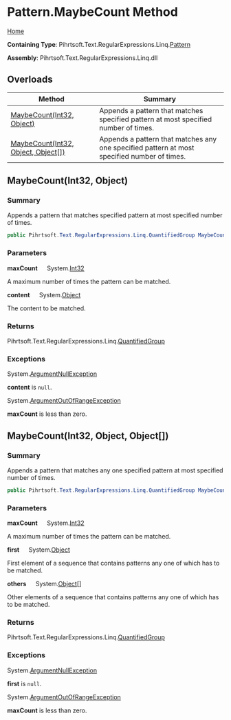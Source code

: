 # Pattern\.MaybeCount Method

[Home](../../../../../../README.md)

**Containing Type**: Pihrtsoft\.Text\.RegularExpressions\.Linq\.[Pattern](../README.md)

**Assembly**: Pihrtsoft\.Text\.RegularExpressions\.Linq\.dll

## Overloads

| Method | Summary |
| ------ | ------- |
| [MaybeCount(Int32, Object)](#Pihrtsoft_Text_RegularExpressions_Linq_Pattern_MaybeCount_System_Int32_System_Object_) | Appends a pattern that matches specified pattern at most specified number of times\. |
| [MaybeCount(Int32, Object, Object\[\])](#Pihrtsoft_Text_RegularExpressions_Linq_Pattern_MaybeCount_System_Int32_System_Object_System_Object___) | Appends a pattern that matches any one specified pattern at most specified number of times\. |

## MaybeCount\(Int32, Object\) <a name="Pihrtsoft_Text_RegularExpressions_Linq_Pattern_MaybeCount_System_Int32_System_Object_"></a>

### Summary

Appends a pattern that matches specified pattern at most specified number of times\.

```csharp
public Pihrtsoft.Text.RegularExpressions.Linq.QuantifiedGroup MaybeCount(int maxCount, object content)
```

### Parameters

**maxCount** &emsp; System\.[Int32](https://docs.microsoft.com/en-us/dotnet/api/system.int32)

A maximum number of times the pattern can be matched\.

**content** &emsp; System\.[Object](https://docs.microsoft.com/en-us/dotnet/api/system.object)

The content to be matched\.

### Returns

Pihrtsoft\.Text\.RegularExpressions\.Linq\.[QuantifiedGroup](../../QuantifiedGroup/README.md)

### Exceptions

System\.[ArgumentNullException](https://docs.microsoft.com/en-us/dotnet/api/system.argumentnullexception)

**content** is `null`\.

System\.[ArgumentOutOfRangeException](https://docs.microsoft.com/en-us/dotnet/api/system.argumentoutofrangeexception)

**maxCount** is less than zero\.

## MaybeCount\(Int32, Object, Object\[\]\) <a name="Pihrtsoft_Text_RegularExpressions_Linq_Pattern_MaybeCount_System_Int32_System_Object_System_Object___"></a>

### Summary

Appends a pattern that matches any one specified pattern at most specified number of times\.

```csharp
public Pihrtsoft.Text.RegularExpressions.Linq.QuantifiedGroup MaybeCount(int maxCount, object first, params object[] others)
```

### Parameters

**maxCount** &emsp; System\.[Int32](https://docs.microsoft.com/en-us/dotnet/api/system.int32)

A maximum number of times the pattern can be matched\.

**first** &emsp; System\.[Object](https://docs.microsoft.com/en-us/dotnet/api/system.object)

First element of a sequence that contains patterns any one of which has to be matched\.

**others** &emsp; System\.[Object](https://docs.microsoft.com/en-us/dotnet/api/system.object)\[\]

Other elements of a sequence that contains patterns any one of which has to be matched\.

### Returns

Pihrtsoft\.Text\.RegularExpressions\.Linq\.[QuantifiedGroup](../../QuantifiedGroup/README.md)

### Exceptions

System\.[ArgumentNullException](https://docs.microsoft.com/en-us/dotnet/api/system.argumentnullexception)

**first** is `null`\.

System\.[ArgumentOutOfRangeException](https://docs.microsoft.com/en-us/dotnet/api/system.argumentoutofrangeexception)

**maxCount** is less than zero\.

